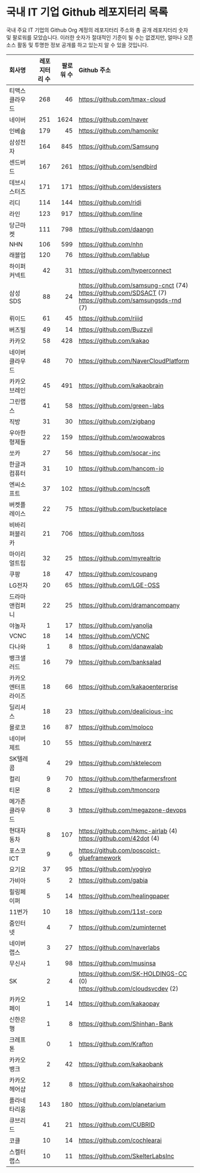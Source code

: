 # 국내 IT 기업 Github 레포지터리 목록
국내 주요 IT 기업의 Github Org 계정의 레포지터리 주소와 총 공개 레포지터리 숫자 및 팔로워를 모았습니다. 이러한 숫자가 절대적인 기준이 될 수는 없겠지만, 얼마나 오픈 소스 활동 및 투명한 정보 공개를 하고 있는지 알 수 있을 것입니다.

<!-- MARKDOWN_TABLE(GITHUB): START -->

| **회사명** | **레포지터리 수** | **팔로워 수** | **Github 주소** |
|:---|---:|---:|:---|
| 티맥스클라우드 | 268 | 46 | https://github.com/tmax-cloud |
| 네이버 | 251 | 1624 | https://github.com/naver |
| 인베슘 | 179 | 45 | https://github.com/hamonikr |
| 삼성전자 | 164 | 845 | https://github.com/Samsung |
| 센드버드 | 167 | 261 | https://github.com/sendbird |
| 데브시스터즈 | 171 | 171 | https://github.com/devsisters |
| 리디 | 114 | 144 | https://github.com/ridi |
| 라인 | 123 | 917 | https://github.com/line |
| 당근마켓 | 111 | 798 | https://github.com/daangn |
| NHN | 106 | 599 | https://github.com/nhn |
| 래블업 | 120 | 76 | https://github.com/lablup |
| 하이퍼커넥트 | 42 | 31 | https://github.com/hyperconnect |
| 삼성SDS | 88 | 24 | https://github.com/samsung-cnct (74)<br />https://github.com/SDSACT (7)<br />https://github.com/samsungsds-rnd (7) |
| 뤼이드 | 61 | 45 | https://github.com/riiid |
| 버즈빌 | 49 | 14 | https://github.com/Buzzvil |
| 카카오 | 58 | 428 | https://github.com/kakao |
| 네이버클라우드 | 48 | 70 | https://github.com/NaverCloudPlatform |
| 카카오브레인 | 45 | 491 | https://github.com/kakaobrain |
| 그린랩스 | 41 | 58 | https://github.com/green-labs |
| 직방 | 31 | 30 | https://github.com/zigbang |
| 우아한형제들 | 22 | 159 | https://github.com/woowabros |
| 쏘카 | 27 | 56 | https://github.com/socar-inc |
| 한글과컴퓨터 | 31 | 10 | https://github.com/hancom-io |
| 엔씨소프트 | 37 | 102 | https://github.com/ncsoft |
| 버켓플레이스 | 22 | 75 | https://github.com/bucketplace |
| 비바리퍼블리카 | 21 | 706 | https://github.com/toss |
| 마이리얼트립 | 32 | 25 | https://github.com/myrealtrip |
| 쿠팡 | 18 | 47 | https://github.com/coupang |
| LG전자 | 20 | 65 | https://github.com/LGE-OSS |
| 드라마앤컴퍼니 | 22 | 25 | https://github.com/dramancompany |
| 야놀자 | 1 | 17 | https://github.com/yanolja |
| VCNC | 18 | 14 | https://github.com/VCNC |
| 다나와 | 1 | 8 | https://github.com/danawalab |
| 뱅크샐러드 | 16 | 79 | https://github.com/banksalad |
| 카카오엔터프라이즈 | 18 | 66 | https://github.com/kakaoenterprise |
| 딜리셔스 | 18 | 23 | https://github.com/dealicious-inc |
| 몰로코 | 16 | 87 | https://github.com/moloco |
| 네이버제트 | 10 | 55 | https://github.com/naverz |
| SK텔레콤 | 4 | 29 | https://github.com/sktelecom |
| 컬리 | 9 | 70 | https://github.com/thefarmersfront |
| 티몬 | 8 | 2 | https://github.com/tmoncorp |
| 메가존클라우드 | 8 | 3 | https://github.com/megazone-devops |
| 현대자동차 | 8 | 107 | https://github.com/hkmc-airlab (4)<br />https://github.com/42dot (4) |
| 포스코ICT | 9 | 6 | https://github.com/poscoict-glueframework |
| 요기요 | 37 | 95 | https://github.com/yogiyo |
| 가비아 | 5 | 2 | https://github.com/gabia |
| 힐링페이퍼 | 5 | 14 | https://github.com/healingpaper |
| 11번가 | 10 | 18 | https://github.com/11st-corp |
| 줌인터넷 | 4 | 7 | https://github.com/zuminternet |
| 네이버랩스 | 3 | 27 | https://github.com/naverlabs |
| 무신사 | 1 | 98 | https://github.com/musinsa |
| SK | 2 | 4 | https://github.com/SK-HOLDINGS-CC (0)<br />https://github.com/cloudsvcdev (2) |
| 카카오페이 | 1 | 14 | https://github.com/kakaopay |
| 신한은행 | 1 | 8 | https://github.com/Shinhan-Bank |
| 크레프톤 | 0 | 1 | https://github.com/Krafton |
| 카카오뱅크 | 2 | 42 | https://github.com/kakaobank |
| 카카오헤어샵 | 12 | 8 | https://github.com/kakaohairshop |
| 플라네타리움 | 143 | 180 | https://github.com/planetarium |
| 큐브리드 | 41 | 21 | https://github.com/CUBRID |
| 코클 | 10 | 14 | https://github.com/cochlearai |
| 스켈터랩스 | 10 | 11 | https://github.com/SkelterLabsInc |

<!-- MARKDOWN_TABLE(GITHUB): END -->
